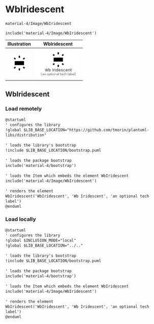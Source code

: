 # WbIridescent


```text
material-4/Image/WbIridescent
```

```text
include('material-4/Image/WbIridescent')
```



| Illustration | WbIridescent |
| :---: | :---: |
| ![illustration for Illustration](../../material-4/Image/WbIridescent.png) | ![illustration for WbIridescent](../../material-4/Image/WbIridescent.Local.png) |




## WbIridescent

### Load remotely
```plantuml
@startuml
' configures the library
!global $LIB_BASE_LOCATION="https://github.com/tmorin/plantuml-libs/distribution"

' loads the library's bootstrap
!include $LIB_BASE_LOCATION/bootstrap.puml

' loads the package bootstrap
include('material-4/bootstrap')

' loads the Item which embeds the element WbIridescent
include('material-4/Image/WbIridescent')

' renders the element
WbIridescent('WbIridescent', 'Wb Iridescent', 'an optional tech label')
@enduml
```

### Load locally
```plantuml
@startuml
' configures the library
!global $INCLUSION_MODE="local"
!global $LIB_BASE_LOCATION="../.."

' loads the library's bootstrap
!include $LIB_BASE_LOCATION/bootstrap.puml

' loads the package bootstrap
include('material-4/bootstrap')

' loads the Item which embeds the element WbIridescent
include('material-4/Image/WbIridescent')

' renders the element
WbIridescent('WbIridescent', 'Wb Iridescent', 'an optional tech label')
@enduml
```

